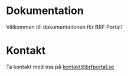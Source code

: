 
# Dokumentation

Välkommen till dokumentationen för BRF Portal!

# Kontakt

Ta kontakt med oss på [kontakt@brfportal.se](kontakt@brfportal.se)